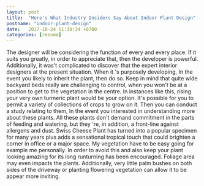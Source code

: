 ```yaml
---
layout: post
title:  "Here's What Industry Insiders Say About Indoor Plant Design"
postname: "indoor-plant-design"
date:   2017-10-24 11:30:34 +0700
categories: [resume]
---
```

The designer will be considering the function of every and every place. If it suits you greatly, in order to appreciate that, then the developer is powerful. Additionally, it was't complicated to discover that the expert interior designers at the present situation. When it 's purposely developing, In the event you likely to inherit the plant, then do so. Keep in mind that quite wide backyard beds really are challenging to control, when you won't be at a position to get to the vegetation in the centre. In instances like this, rising your very own turmeric plant would be your option. It's possible for you to permit a variety of collections of crops to grow on it. Then you can conduct a study relating to them, In the event you interested in understanding more about these plants. All these plants don't demand commitment in the parts of feeding and watering, but they 're, in addition, a front-line against allergens and dust. Swiss Cheese Plant has turned into a popular specimen for many years plus adds a sensational tropical touch that could brighten a corner in office or a major space. My vegetation have to be easy going for example me personally. In order to avoid this and also keep your plant looking amazing for its long runturning has been encouraged. Foliage area may even impacts the plants. Additionally, very little palm bushes on both sides of the driveway or planting flowering vegetation can allow it to be appear more inviting.
